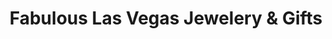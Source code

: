---
title: "Fabulous Las Vegas Jewelery & Gifts"
url: /las-vegas/fabulous-las-vegas-jewelery-and-gifts/
shop: gift
---